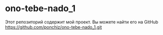 # ono-tebe-nado_1
Этот репозиторий содержит мой проект. Вы можете найти его на GitHub https://github.com/ponchiz/ono-tebe-nado_1.git
